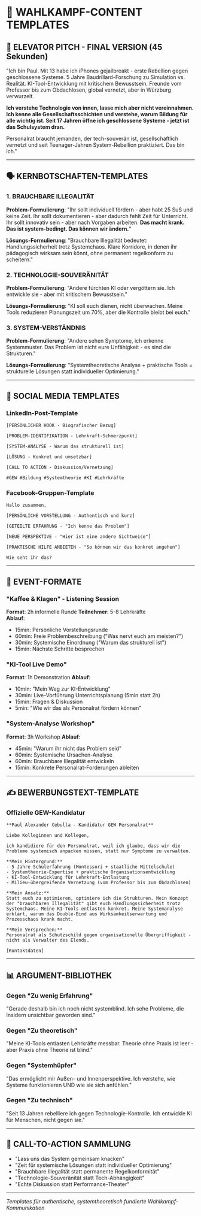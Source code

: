 # 📝 WAHLKAMPF-CONTENT TEMPLATES

## 🎯 ELEVATOR PITCH - FINAL VERSION (45 Sekunden)

"Ich bin Paul. Mit 13 habe ich iPhones gejailbreakt - erste Rebellion gegen geschlossene Systeme. 5 Jahre Baudrillard-Forschung zu Simulation vs. Realität. KI-Tool-Entwicklung mit kritischem Bewusstsein. Freunde vom Professor bis zum Obdachlosen, global vernetzt, aber in Würzburg verwurzelt.

**Ich verstehe Technologie von innen, lasse mich aber nicht vereinnahmen. Ich kenne alle Gesellschaftsschichten und verstehe, warum Bildung für alle wichtig ist. Seit 17 Jahren öffne ich geschlossene Systeme - jetzt ist das Schulsystem dran.**

Personalrat braucht jemanden, der tech-souverän ist, gesellschaftlich vernetzt und seit Teenager-Jahren System-Rebellion praktiziert. Das bin ich."

---

## 🗣️ KERNBOTSCHAFTEN-TEMPLATES

### 1. BRAUCHBARE ILLEGALITÄT
**Problem-Formulierung**: 
"Ihr sollt individuell fördern - aber habt 25 SuS und keine Zeit. Ihr sollt dokumentieren - aber dadurch fehlt Zeit für Unterricht. Ihr sollt innovativ sein - aber nach Vorgaben arbeiten. **Das macht krank. Das ist system-bedingt. Das können wir ändern.**"

**Lösungs-Formulierung**:
"Brauchbare Illegalität bedeutet: Handlungssicherheit trotz Systemchaos. Klare Korridore, in denen ihr pädagogisch wirksam sein könnt, ohne permanent regelkonform zu scheitern."

### 2. TECHNOLOGIE-SOUVERÄNITÄT  
**Problem-Formulierung**:
"Andere fürchten KI oder vergöttern sie. Ich entwickle sie - aber mit kritischem Bewusstsein."

**Lösungs-Formulierung**:
"KI soll euch dienen, nicht überwachen. Meine Tools reduzieren Planungszeit um 70%, aber die Kontrolle bleibt bei euch."

### 3. SYSTEM-VERSTÄNDNIS
**Problem-Formulierung**: 
"Andere sehen Symptome, ich erkenne Systemmuster. Das Problem ist nicht eure Unfähigkeit - es sind die Strukturen."

**Lösungs-Formulierung**:
"Systemtheoretische Analyse + praktische Tools = strukturelle Lösungen statt individueller Optimierung."

---

## 📱 SOCIAL MEDIA TEMPLATES

### LinkedIn-Post-Template
```
[PERSÖNLICHER HOOK - Biografischer Bezug]

[PROBLEM-IDENTIFIKATION - Lehrkraft-Schmerzpunkt]  

[SYSTEM-ANALYSE - Warum das strukturell ist]

[LÖSUNG - Konkret und umsetzbar]

[CALL TO ACTION - Diskussion/Vernetzung]

#GEW #Bildung #Systemtheorie #KI #Lehrkräfte
```

### Facebook-Gruppen-Template  
```
Hallo zusammen,

[PERSÖNLICHE VORSTELLUNG - Authentisch und kurz]

[GETEILTE ERFAHRUNG - "Ich kenne das Problem"]

[NEUE PERSPEKTIVE - "Hier ist eine andere Sichtweise"]

[PRAKTISCHE HILFE ANBIETEN - "So können wir das konkret angehen"]

Wie seht ihr das?
```

---

## 🎪 EVENT-FORMATE

### "Kaffee & Klagen" - Listening Session
**Format**: 2h informelle Runde
**Teilnehmer**: 5-8 Lehrkräfte  
**Ablauf**:
- 15min: Persönliche Vorstellungsrunde
- 60min: Freie Problembeschreibung ("Was nervt euch am meisten?")
- 30min: Systemische Einordnung ("Warum das strukturell ist")
- 15min: Nächste Schritte besprechen

### "KI-Tool Live Demo"
**Format**: 1h Demonstration
**Ablauf**:
- 10min: "Mein Weg zur KI-Entwicklung"  
- 30min: Live-Vorführung Unterrichtsplanung (5min statt 2h)
- 15min: Fragen & Diskussion
- 5min: "Wie wir das als Personalrat fördern können"

### "System-Analyse Workshop"
**Format**: 3h Workshop
**Ablauf**:
- 45min: "Warum ihr nicht das Problem seid"
- 60min: Systemische Ursachen-Analyse
- 60min: Brauchbare Illegalität entwickeln
- 15min: Konkrete Personalrat-Forderungen ableiten

---

## ✍️ BEWERBUNGSTEXT-TEMPLATE

### Offizielle GEW-Kandidatur
```
**Paul Alexander Cebulla - Kandidatur GEW Personalrat**

Liebe Kolleginnen und Kollegen,

ich kandidiere für den Personalrat, weil ich glaube, dass wir die Probleme systemisch anpacken müssen, statt nur Symptome zu verwalten.

**Mein Hintergrund:**
- 5 Jahre Schulerfahrung (Montessori + staatliche Mittelschule)
- Systemtheorie-Expertise + praktische Organisationsentwicklung  
- KI-Tool-Entwicklung für Lehrkraft-Entlastung
- Milieu-übergreifende Vernetzung (vom Professor bis zum Obdachlosen)

**Mein Ansatz:**
Statt euch zu optimieren, optimiere ich die Strukturen. Mein Konzept der "brauchbaren Illegalität" gibt euch Handlungssicherheit trotz Systemchaos. Meine KI-Tools entlasten konkret. Meine Systemanalyse erklärt, warum das Double-Bind aus Wirksamkeitserwartung und Prozesschaos krank macht.

**Mein Versprechen:**
Personalrat als Schutzschild gegen organisationelle Übergriffigkeit - nicht als Verwalter des Elends.

[Kontaktdaten]
```

---

## 📊 ARGUMENT-BIBLIOTHEK

### Gegen "Zu wenig Erfahrung"
"Gerade deshalb bin ich noch nicht systemblind. Ich sehe Probleme, die Insidern unsichtbar geworden sind."

### Gegen "Zu theoretisch"  
"Meine KI-Tools entlasten Lehrkräfte messbar. Theorie ohne Praxis ist leer - aber Praxis ohne Theorie ist blind."

### Gegen "Systemhüpfer"
"Das ermöglicht mir Außen- und Innenperspektive. Ich verstehe, wie Systeme funktionieren UND wie sie sich anfühlen."

### Gegen "Zu technisch"
"Seit 13 Jahren rebelliere ich gegen Technologie-Kontrolle. Ich entwickle KI für Menschen, nicht gegen sie."

---

## 🎯 CALL-TO-ACTION SAMMLUNG

- "Lass uns das System gemeinsam knacken"
- "Zeit für systemische Lösungen statt individueller Optimierung"  
- "Brauchbare Illegalität statt permanente Regelkonformität"
- "Technologie-Souveränität statt Tech-Abhängigkeit"
- "Echte Diskussion statt Performance-Theater"

---

*Templates für authentische, systemtheoretisch fundierte Wahlkampf-Kommunikation*